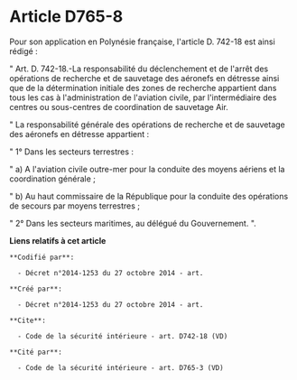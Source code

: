 # Article D765-8

Pour son application en Polynésie française, l'article D. 742-18 est ainsi rédigé : 

" Art. D. 742-18.-La responsabilité du déclenchement et de l'arrêt des opérations de recherche et de sauvetage des aéronefs
en détresse ainsi que de la détermination initiale des zones de recherche appartient dans tous les cas à l'administration de
l'aviation civile, par l'intermédiaire des centres ou sous-centres de coordination de sauvetage Air. 

" La responsabilité générale des opérations de recherche et de sauvetage des aéronefs en détresse appartient : 

" 1° Dans les secteurs terrestres : 

" a) A l'aviation civile outre-mer pour la conduite des moyens aériens et la coordination générale ; 

" b) Au haut commissaire de la République pour la conduite des opérations de secours par moyens terrestres ; 

" 2° Dans les secteurs maritimes, au délégué du Gouvernement. ".

**Liens relatifs à cet article**

	**Codifié par**:

	  - Décret n°2014-1253 du 27 octobre 2014 - art.

	**Créé par**:

	  - Décret n°2014-1253 du 27 octobre 2014 - art.

	**Cite**:

	  - Code de la sécurité intérieure - art. D742-18 (VD)

	**Cité par**:

	  - Code de la sécurité intérieure - art. D765-3 (VD)
